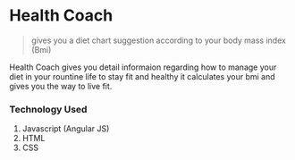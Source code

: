 # Health Coach
> gives you a diet chart suggestion according to your body mass index (Bmi)

Health Coach gives you detail informaion regarding how to manage your diet in your rountine life to stay fit and healthy it calculates your bmi and gives you the way to live fit.



### Technology Used

1. Javascript (Angular JS)
2. HTML
3. CSS
